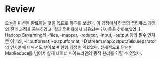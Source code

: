 # Review

오늘은 미션을 완료하는 것을 목표로 하루를 보냈다. 이 과정에서 하둡의 맵리듀스 과정의 진행 과정을 공부하였고, 실제 명령어에서 사용되는 인자들을 찾아보았었다.
Hadoop Streaming의 -files, -mapper, -reducer, -input, -output 등의 필수 인자뿐 아니라, -inputformat, -outputformat, -D stream.map.output.field.separator의 인자들에 대해서도 찾아보며 실행 과정을 익혔었다. 전체적으로 단순한 MapReduce를 넘어서 실제 데이터 파이프라인의 동작 원리를 익힐 수 있었다.